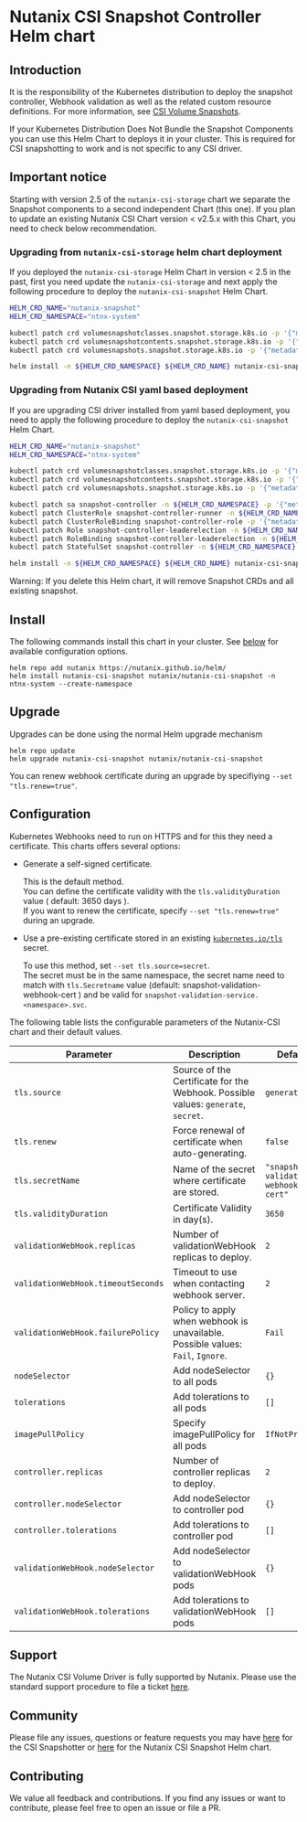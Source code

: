 # Nutanix CSI Snapshot Controller Helm chart

## Introduction

It is the responsibility of the Kubernetes distribution to deploy the snapshot controller, Webhook validation as well as the related custom resource definitions. For more information, see [CSI Volume Snapshots](https://kubernetes.io/docs/concepts/storage/volume-snapshots/).

If your Kubernetes Distribution Does Not Bundle the Snapshot Components you can use this Helm Chart to deploys it in your cluster. This is required for CSI snapshotting to work and is not specific to any CSI driver.


## Important notice

Starting with version 2.5 of the `nutanix-csi-storage` chart we separate the Snapshot components to a second independent Chart (this one).
If you plan to update an existing Nutanix CSI Chart version < v2.5.x with this Chart, you need to check below recommendation.
### Upgrading from `nutanix-csi-storage` helm chart deployment
If you deployed the `nutanix-csi-storage` Helm Chart in version < 2.5 in the past, first you need update the `nutanix-csi-storage` and next apply the following procedure to deploy the `nutanix-csi-snapshot` Helm Chart.

```bash
HELM_CRD_NAME="nutanix-snapshot"
HELM_CRD_NAMESPACE="ntnx-system"

kubectl patch crd volumesnapshotclasses.snapshot.storage.k8s.io -p '{"metadata": {"annotations":{"meta.helm.sh/release-name":"'"${HELM_CRD_NAME}"'","meta.helm.sh/release-namespace":"'"${HELM_CRD_NAMESPACE}"'"}, "labels":{"app.kubernetes.io/managed-by":"Helm"}}}'
kubectl patch crd volumesnapshotcontents.snapshot.storage.k8s.io -p '{"metadata": {"annotations":{"meta.helm.sh/release-name":"'"${HELM_CRD_NAME}"'","meta.helm.sh/release-namespace":"'"${HELM_CRD_NAMESPACE}"'"}, "labels":{"app.kubernetes.io/managed-by":"Helm"}}}'
kubectl patch crd volumesnapshots.snapshot.storage.k8s.io -p '{"metadata": {"annotations":{"meta.helm.sh/release-name":"'"${HELM_CRD_NAME}"'","meta.helm.sh/release-namespace":"'"${HELM_CRD_NAMESPACE}"'"}, "labels":{"app.kubernetes.io/managed-by":"Helm"}}}'

helm install -n ${HELM_CRD_NAMESPACE} ${HELM_CRD_NAME} nutanix-csi-snapshot
```

### Upgrading from Nutanix CSI yaml based deployment
If you are upgrading CSI driver installed from yaml based deployment, you need to apply the following procedure to deploy the `nutanix-csi-snapshot` Helm Chart.

```bash
HELM_CRD_NAME="nutanix-snapshot"
HELM_CRD_NAMESPACE="ntnx-system"

kubectl patch crd volumesnapshotclasses.snapshot.storage.k8s.io -p '{"metadata": {"annotations":{"meta.helm.sh/release-name":"'"${HELM_CRD_NAME}"'","meta.helm.sh/release-namespace":"'"${HELM_CRD_NAMESPACE}"'"}, "labels":{"app.kubernetes.io/managed-by":"Helm"}}}'
kubectl patch crd volumesnapshotcontents.snapshot.storage.k8s.io -p '{"metadata": {"annotations":{"meta.helm.sh/release-name":"'"${HELM_CRD_NAME}"'","meta.helm.sh/release-namespace":"'"${HELM_CRD_NAMESPACE}"'"}, "labels":{"app.kubernetes.io/managed-by":"Helm"}}}'
kubectl patch crd volumesnapshots.snapshot.storage.k8s.io -p '{"metadata": {"annotations":{"meta.helm.sh/release-name":"'"${HELM_CRD_NAME}"'","meta.helm.sh/release-namespace":"'"${HELM_CRD_NAMESPACE}"'"}, "labels":{"app.kubernetes.io/managed-by":"Helm"}}}'

kubectl patch sa snapshot-controller -n ${HELM_CRD_NAMESPACE} -p '{"metadata": {"annotations":{"meta.helm.sh/release-name":"'"${HELM_CRD_NAME}"'","meta.helm.sh/release-namespace":"'"${HELM_CRD_NAMESPACE}"'"}, "labels":{"app.kubernetes.io/managed-by":"Helm"}}}'
kubectl patch ClusterRole snapshot-controller-runner -n ${HELM_CRD_NAMESPACE} -p '{"metadata": {"annotations":{"meta.helm.sh/release-name":"'"${HELM_CRD_NAME}"'","meta.helm.sh/release-namespace":"'"${HELM_CRD_NAMESPACE}"'"}, "labels":{"app.kubernetes.io/managed-by":"Helm"}}}'
kubectl patch ClusterRoleBinding snapshot-controller-role -p '{"metadata": {"annotations":{"meta.helm.sh/release-name":"'"${HELM_CRD_NAME}"'","meta.helm.sh/release-namespace":"'"${HELM_CRD_NAMESPACE}"'"}, "labels":{"app.kubernetes.io/managed-by":"Helm"}}}'
kubectl patch Role snapshot-controller-leaderelection -n ${HELM_CRD_NAMESPACE} -p '{"metadata": {"annotations":{"meta.helm.sh/release-name":"'"${HELM_CRD_NAME}"'","meta.helm.sh/release-namespace":"'"${HELM_CRD_NAMESPACE}"'"}, "labels":{"app.kubernetes.io/managed-by":"Helm"}}}'
kubectl patch RoleBinding snapshot-controller-leaderelection -n ${HELM_CRD_NAMESPACE} -p '{"metadata": {"annotations":{"meta.helm.sh/release-name":"'"${HELM_CRD_NAME}"'","meta.helm.sh/release-namespace":"'"${HELM_CRD_NAMESPACE}"'"}, "labels":{"app.kubernetes.io/managed-by":"Helm"}}}'
kubectl patch StatefulSet snapshot-controller -n ${HELM_CRD_NAMESPACE} -p '{"metadata": {"annotations":{"meta.helm.sh/release-name":"'"${HELM_CRD_NAME}"'","meta.helm.sh/release-namespace":"'"${HELM_CRD_NAMESPACE}"'"}, "labels":{"app.kubernetes.io/managed-by":"Helm"}}}'

helm install -n ${HELM_CRD_NAMESPACE} ${HELM_CRD_NAME} nutanix-csi-snapshot
```

Warning: If you delete this Helm chart, it will remove Snapshot CRDs and all existing snapshot.

## Install

The following commands install this chart in your cluster. See [below](#configuration) for available configuration
options.

```
helm repo add nutanix https://nutanix.github.io/helm/
helm install nutanix-csi-snapshot nutanix/nutanix-csi-snapshot -n ntnx-system --create-namespace
```

## Upgrade

Upgrades can be done using the normal Helm upgrade mechanism

```
helm repo update
helm upgrade nutanix-csi-snapshot nutanix/nutanix-csi-snapshot
```

You can renew webhook certificate during an upgrade by specifiying `--set "tls.renew=true"`.

## Configuration

Kubernetes Webhooks need to run on HTTPS and for this they need a certificate. This charts offers several options:

* Generate a self-signed certificate.

    This is the default method.  
    You can define the certificate validity with the `tls.validityDuration` value ( default: 3650 days ).  
    If you want to renew the certificate, specify `--set "tls.renew=true"` during an upgrade.

* Use a pre-existing certificate stored in an existing [`kubernetes.io/tls`] secret.

    To use this method, set `--set tls.source=secret`.  
    The secret must be in the same namespace, the secret name need to match with `tls.Secretname` value (default: snapshot-validation-webhook-cert ) and be valid for `snapshot-validation-service.<namespace>.svc`.

The following table lists the configurable parameters of the Nutanix-CSI chart and their default values.

| Parameter                          | Description                                                                       | Default                              |
|------------------------------------|-----------------------------------------------------------------------------------|--------------------------------------|
| `tls.source`                       | Source of the Certificate for the Webhook. Possible values: `generate`, `secret`. | `generate`                           |
| `tls.renew`                        | Force renewal of certificate when auto-generating.                                | `false`                              |
| `tls.secretName`                   | Name of the secret where certificate are stored.                                  | `"snapshot-validation-webhook-cert"` |
| `tls.validityDuration`             | Certificate Validity in day(s).                                                   | `3650`                               |
| `validationWebHook.replicas`       | Number of validationWebHook replicas to deploy.                                   | `2`                                  |
| `validationWebHook.timeoutSeconds` | Timeout to use when contacting webhook server.                                    | `2`                                  |
| `validationWebHook.failurePolicy`  | Policy to apply when webhook is unavailable. Possible values: `Fail`, `Ignore`.   | `Fail`                               |
| `nodeSelector`                     | Add nodeSelector to all pods                                                      | `{}`                                 |
| `tolerations`                      | Add tolerations to all pods                                                       | `[]`                                 |
| `imagePullPolicy`                  | Specify imagePullPolicy for all pods                                              | `IfNotPresent`                       |
| `controller.replicas`              | Number of controller replicas to deploy.                                          | `2`                                  |
| `controller.nodeSelector`          | Add nodeSelector to controller pod                                                | `{}`                                 |
| `controller.tolerations`           | Add tolerations to controller pod                                                 | `[]`                                 |
| `validationWebHook.nodeSelector`   | Add nodeSelector to validationWebHook pods                                        | `{}`                                 |
| `validationWebHook.tolerations`    | Add tolerations to validationWebHook pods                                         | `[]`                                 |

[`kubernetes.io/tls`]: https://kubernetes.io/docs/concepts/configuration/secret/#tls-secrets

## Support

The Nutanix CSI Volume Driver is fully supported by Nutanix. Please use the standard support procedure to file a ticket [here](https://www.nutanix.com/support-services/product-support).

## Community

Please file any issues, questions or feature requests you may have [here](https://github.com/kubernetes-csi/external-snapshotter/issues) for the CSI Snapshotter or [here](https://github.com/nutanix/helm/issues) for the Nutanix CSI Snapshot Helm chart.

## Contributing

We value all feedback and contributions. If you find any issues or want to contribute, please feel free to open an issue or file a PR.
